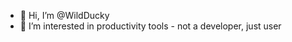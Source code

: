 - 👋 Hi, I’m @WildDucky
- 👀 I’m interested in productivity tools - not a developer, just user

<!---
WildDucky/WildDucky is a ✨ special ✨ repository because its `README.md` (this file) appears on your GitHub profile.
You can click the Preview link to take a look at your changes.
--->
